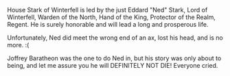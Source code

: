 House Stark of Winterfell is led by the just Eddard "Ned" Stark, Lord of
Winterfell, Warden of the North, Hand of the King, Protector of the Realm,
Regent.  He is surely honorable and will lead a long and prosperous life.

Unfortunately, Ned did meet the wrong end of an ax, lost his head, and is no
more. :(

Joffrey Baratheon was the one to do Ned in, but his story was only about to
being, and let me assure you he will DEFINITELY NOT DIE!
 Everyone cried.

